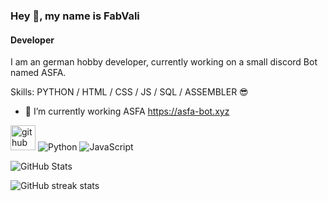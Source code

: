 ### Hey 👋, my name is FabVali
#### Developer
I am an german hobby developer, currently working on a small discord Bot named ASFA.

Skills: PYTHON / HTML / CSS / JS / SQL / ASSEMBLER 😎

- 🔭 I’m currently working ASFA
https://asfa-bot.xyz


[<img src='https://cdn.jsdelivr.net/npm/simple-icons@3.0.1/icons/github.svg' alt='github' height='40'>](https://github.com/fabvali)
![Python](https://img.shields.io/badge/Python-3776AB?style=for-the-badge&logo=python&logoColor=white)
![JavaScript](https://img.shields.io/badge/JavaScript-F7DF1E?style=for-the-badge&logo=javascript&logoColor=black)

![GitHub Stats](https://gh-readme-profile.vercel.app/api?username=fabvali&theme=dark)

![GitHub streak stats](https://streak-stats.demolab.com/?user=fabvali&theme=dark)  


<!--
**FabVali/fabvali** is a ✨ _special_ ✨ repository because its `README.md` (this file) appears on your GitHub profile.

-->
